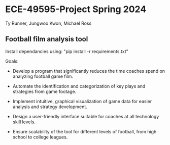# ECE-49595-Project Spring 2024
Ty Runner, Jungwoo Kwon, Michael Ross
## Football film analysis tool



Install dependancies using: "pip install -r requirements.txt"

Goals: 

* Develop a program that significantly reduces the time coaches spend on analyzing football game film. 

* Automate the identification and categorization of key plays and strategies from game footage. 

* Implement intuitive, graphical visualization of game data for easier analysis and strategy development. 

* Design a user-friendly interface suitable for coaches at all technology skill levels. 

* Ensure scalability of the tool for different levels of football, from high school to college leagues. 

